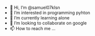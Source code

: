 - 👋 Hi, I’m @samuel07klsn
- 👀 I’m interested in programming pyhton
- 🌱 I’m currently learning alone
- 💞️ I’m looking to collaborate on google
- 📫 How to reach me ...

<!---
samuel07klsn/samuel07klsn is a ✨ special ✨ repository because its `README.md` (this file) appears on your GitHub profile.
You can click the Preview link to take a look at your changes.
--->
